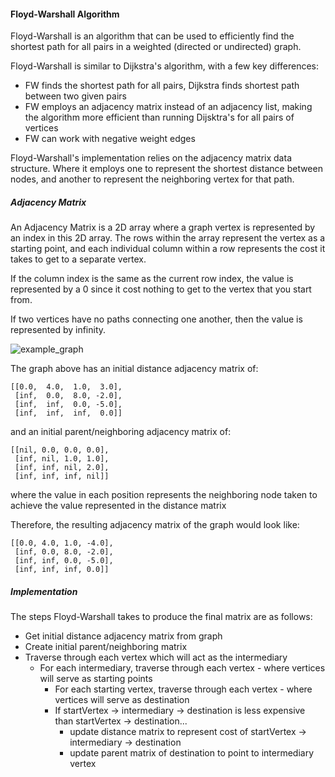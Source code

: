 #### Floyd-Warshall Algorithm

Floyd-Warshall is an algorithm that can be used to efficiently find the shortest
path for all pairs in a weighted (directed or undirected) graph.

Floyd-Warshall is similar to Dijkstra's algorithm, with a few key differences:
 - FW finds the shortest path for all pairs, Dijkstra finds shortest path between two given pairs
 - FW employs an adjacency matrix instead of an adjacency list, making the algorithm more
   efficient than running Dijsktra's for all pairs of vertices
 - FW can work with negative weight edges

Floyd-Warshall's implementation relies on the adjacency matrix data structure.
Where it employs one to represent the shortest distance between nodes, and another to represent
the neighboring vertex for that path.

##### Adjacency Matrix

An Adjacency Matrix is a 2D array where a graph vertex is represented by an
index in this 2D array. The rows within the array represent the vertex as a
starting point, and each individual column within a row represents the
cost it takes to get to a separate vertex.

If the column index is the same as the current row index,
the value is represented by a 0 since it cost nothing to get to the
vertex that you start from.

If two vertices have no paths connecting one another, then the value
is represented by infinity.

![example_graph](./img/example_graph.png)

The graph above has an initial distance adjacency matrix of:

```
[[0.0,  4.0,  1.0,  3.0],
 [inf,  0.0,  8.0, -2.0],
 [inf,  inf,  0.0, -5.0],
 [inf,  inf,  inf,  0.0]]
```

and an initial parent/neighboring adjacency matrix of:
```
[[nil, 0.0, 0.0, 0.0],
 [inf, nil, 1.0, 1.0],
 [inf, inf, nil, 2.0],
 [inf, inf, inf, nil]]
```
where the value in each position represents the neighboring node
taken to achieve the value represented in the distance matrix

Therefore, the resulting adjacency matrix of the graph would look like:
```
[[0.0, 4.0, 1.0, -4.0],
 [inf, 0.0, 8.0, -2.0],
 [inf, inf, 0.0, -5.0],
 [inf, inf, inf, 0.0]]
```

##### Implementation

The steps Floyd-Warshall takes to produce the final matrix are as follows:
  - Get initial distance adjacency matrix from graph
  - Create initial parent/neighboring matrix
  - Traverse through each vertex which will act as the intermediary
    - For each intermediary, traverse through each vertex - where vertices will serve as starting points
      - For each starting vertex, traverse through each vertex - where vertices will serve as destination
      - If startVertex -> intermediary -> destination is less expensive than startVertex -> destination...
        - update distance matrix to represent cost of startVertex -> intermediary -> destination
        - update parent matrix of destination to point to intermediary vertex
